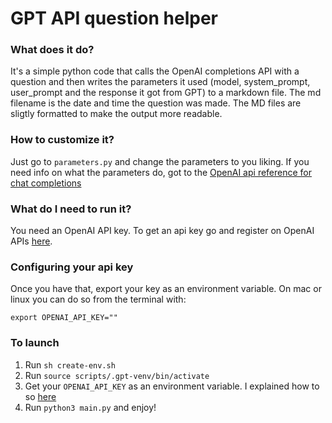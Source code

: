 # GPT API question helper

### What does it do?

It's a simple python code that calls the OpenAI completions API with a question and then writes the parameters it used (model, system_prompt, user_prompt and the response it got from GPT) to a markdown file. The md filename is the date and time the question was made. The MD files are sligtly formatted to make the output more readable.

### How to customize it?

Just go to `parameters.py` and change the parameters to you liking. If you need info on what the parameters do, got to the [OpenAI api reference for chat completions](https://platform.openai.com/docs/api-reference/chat)

### What do I need to run it?

You need an OpenAI API key. To get an api key go and register on OpenAI APIs [here](https://platform.openai.com/signup).

### Configuring your api key

Once you have that, export your key as an environment variable. On mac or linux you can do so from the terminal with:

    export OPENAI_API_KEY=""

### To launch

1. Run `sh create-env.sh`
2. Run `source scripts/.gpt-venv/bin/activate`
3. Get your `OPENAI_API_KEY` as an environment variable. I explained how to so [here](#configuring-your-api-key)
4. Run `python3 main.py` and enjoy!